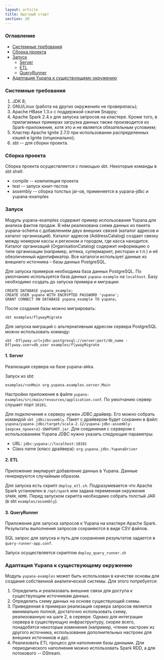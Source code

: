 ```yaml
---
layout: article
title: Быстрый старт
section: 20
---
```

### Оглавление

   - [Системные требования](#requirements)
   - [Сборка проекта](#build)
   - [Запуск](#examples)
     - [Server](#examples-server)
     - [ETL](#examples-etl)
     - [QueryRunner](#examples-query-runner)
   - [Адаптация Yupana к существующему окружению](#adaptation)

### Системные требования <a name="requirements"></a>

1. JDK 8;
2. GNU/Linux (работа на других окружениях не проверялась);
3. Apache HBase 1.3.x с поддержкой сжатия Snappy;
4. Apache Spark 2.4.x для запуска запросов на кластере.  Кроме того, в прилагаемых примерах загрузка данных также производится
   из Spark-приложения, хотя это и не является обязательным условием;
5. Кластер Apache Ignite 2.7.0 при использовании распределенных кэшей в Ignite (опционально);
6. sbt -- для сборки проекта.

### Сборка проекта <a name="build"></a>

Сборка проекта осуществляется с помощью sbt.  Некоторые команды в sbt shell:

 - compile -- компиляция проекта
 - test -- запуск юнит-тестов
 - assembly -- сборка толстых jar-ов, применяется в yupana-jdbc и yupana-examples

### Запуск <a name="examples"></a>

Модуль yupana-examples содержит пример использования Yupana для анализа фактов продаж. В нём реализована схема данных
из пакета yupana-schema с добавлением двух внешних связей (каталог адресов и каталог организаций). Каталог адресов
(AddressCatalog) создает связку между номером кассы и регионом и городом, где касса находится. Каталог организаций
(OrganisationCatalog) содержит информацию о типе организации (например, аптека, супермаркет, ресторан и т.п.) и её
обезличенный идентификатор. Все каталоги использует данные из внешнего источника – базы данных PostgreSQL.

Для запуска примеров необходима база данных PostgreSQL.  По умолчанию используется база данных `yupana-example` на `localhost`.
Базу необходимо создать до запуска примера и миграции:

```
CREATE DATABASE yupana_example;
CREATE USER yupana WITH ENCRYPTED PASSWORD 'yupana';
GRANT CONNECT ON DATABASE yupana_example TO yupana;
```

После создания базы можно мигрировать:

```
sbt examples/flywayMigrate
```

Для запуска миграций с альтернативным адресом сервера PostgreSQL можно использовать команду:

```
sbt -Dflyway.url=jdbc:postgresql://server:port/db_name -Dflyway.user=db_user examples/flywayMigrate
```

#### 1. Server <a name="examples-server"></a>

Реализация сервера на базе yupana-akka.

Запуск из sbt:

```
examples/runMain org.yupana.examples.server.Main
```

Настройки приложения в файле `yupana-examples/src/main/resources/application.conf`.  По умолчанию сервер слушает порт
`10101`.

Для подключения к серверу нужен JDBC драйвер.  Его можно собрать командой `sbt jdbc/assembly`.  Пакет с драйвером будет
сохранен в файл: `yupana/yupana-jdbc/target/scala-2.12/yupana-jdbc-assembly-{версия_проекта}-SNAPSHOT.jar`.
Для соединения с сервером с использованием Yupana JDBC нужно указать следующие параметры: 

  - URL: `jdbc:yupana://localhost:10101`
  - Class name (класс драйвера): `org.yupana.jdbc.YupanaDriver`

#### 2. ETL <a name="examples-etl"></a>

Приложение эмулирует добавление данных в Yupana.  Данные генерируются случайным образом.

Для запуска есть скрипт `deploy_etl.sh`. Подразумевается что Apache Spark установлен в `/opt/spark` или задана переменная
окружения `SPARK_HOME`. Перед запуском скрипта необходимо собрать толстый JAR (в sbt `examples/assembly`).

#### 3. QueryRunner <a name="examples-query-runner"></a>

Приложение для запуска запросов к Yupana на кластере Apache Spark.  Результаты выполнения запросов сохраняются в виде CSV файлов.

SQL запрос для запуска и путь для сохранения результатов задается в `query-runner-app.conf`.

Запуск осуществляется скриптом `deploy_query_runner.sh`

### Адаптация Yupana к существующему окружению <a name="adaptation"></a>

Модуль `yupana-examples` может быть использован в качестве основы для создания собственной аналитической системы.  Для этого потребуется:

1. Определить и реализовать внешние связи для доступа к существующим источникам данных.
2. Определить схему данных на основе существующей схемы.
3. Приведенная в примерах реализация сервера запросов является минимально полной, достаточно использовать схему, реализованную
   на шаге 2, в сервере.  Однако для интеграции сервера в существующую инфраструктуру, скорее всего, понадобятся некоторые
   изменения (например, чтение настроек из другого источника, использование дополнительных настроек для внешних источников и др).
4. Реализовать ETL процесс для наполнения базы данными.  Для периодического наполнения можно использовать Spark RDD, а для
   потокового -- DStream.
